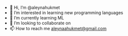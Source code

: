 - 👋 Hi, I’m @aleynahukmet
- 👀 I’m interested in learning new programming languages
- 🌱 I’m currently learning ML
- 💞️ I’m looking to collaborate on 
- 📫 How to reach me aleynaahukmet@gmail.com

<!---
aleynahukmet/aleynahukmet is a ✨ special ✨ repository because its `README.md` (this file) appears on your GitHub profile.
You can click the Preview link to take a look at your changes.
--->
